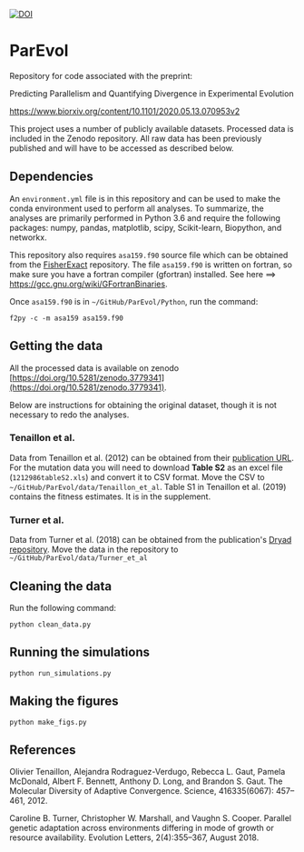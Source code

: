 [![DOI](https://zenodo.org/badge/DOI/10.5281/zenodo.3779341.svg)](https://doi.org/10.5281/zenodo.3779341)



# ParEvol

Repository for code associated with the preprint:

Predicting Parallelism and Quantifying Divergence in Experimental Evolution

https://www.biorxiv.org/content/10.1101/2020.05.13.070953v2

This project uses a number of publicly available datasets. Processed data is included in the Zenodo repository. All raw data has been previously published and will have to be accessed as described below.




## Dependencies

An `environment.yml` file is in this repository and can be used to make the conda environment used to perform all analyses. To summarize, the analyses are primarily performed in Python 3.6 and require the following packages: numpy, pandas, matplotlib, scipy, Scikit-learn, Biopython, and networkx.


This repository also requires `asa159.f90` source file which can be obtained from the [FisherExact](https://github.com/maclandrol/FisherExact) repository. The file `asa159.f90` is written on fortran, so make sure you have a fortran compiler (gfortran) installed. See here ==> https://gcc.gnu.org/wiki/GFortranBinaries.

Once `asa159.f90` is in `~/GitHub/ParEvol/Python`, run the command:


```shell
f2py -c -m asa159 asa159.f90
```


## Getting the data

All the processed data is available on zenodo [https://doi.org/10.5281/zenodo.3779341](https://doi.org/10.5281/zenodo.3779341).

Below are instructions for obtaining the original dataset, though it is not necessary to redo the analyses.

### Tenaillon et al.

Data from Tenaillon et al. (2012) can be obtained from their [publication URL](https://science.sciencemag.org/content/335/6067/457). For the mutation data you will need to download **Table S2** as an excel file (`1212986tableS2.xls`) and convert it to CSV format. Move the CSV to `~/GitHub/ParEvol/data/Tenaillon_et_al`. Table S1 in Tenaillon et al. (2019) contains the fitness estimates. It is in the supplement.



### Turner et al.

Data from Turner et al. (2018) can be obtained from the publication's [Dryad repository](https://doi.org/10.5061/dryad.53n0rf5). Move the data in the repository to `~/GitHub/ParEvol/data/Turner_et_al`






## Cleaning the data

Run the following command:

```shell
python clean_data.py
```


## Running the simulations

```shell
python run_simulations.py
```



## Making the figures

```shell
python make_figs.py
```






## References

Olivier Tenaillon, Alejandra Rodraguez-Verdugo, Rebecca L. Gaut, Pamela  McDonald,  Albert F. Bennett, Anthony D. Long, and Brandon S. Gaut. The Molecular Diversity of Adaptive Convergence. Science, 416335(6067): 457–461, 2012.

Caroline B. Turner, Christopher W. Marshall, and Vaughn S. Cooper. Parallel genetic adaptation across environments differing in mode of growth or resource availability. Evolution Letters, 2(4):355–367, August 2018.
